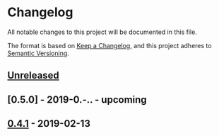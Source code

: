 # Changelog
All notable changes to this project will be documented in this file.

The format is based on [Keep a Changelog](https://keepachangelog.com/en/1.0.0/),
and this project adheres to [Semantic Versioning](https://semver.org/spec/v2.0.0.html).


## [Unreleased]


## [0.5.0] - 2019-0.-.. - upcoming
## [0.4.1] - 2019-02-13


[Unreleased]: https://github.com/alecrabbit/php-accessories/compare/0.4.1-RC1...HEAD
[0.5.0-]: https://github.com/alecrabbit/php-accessories/compare/0.4.1-RC1...0.5.0
[0.4.1]: https://github.com/alecrabbit/php-accessories/compare/0.2.5...0.4.1-RC1
